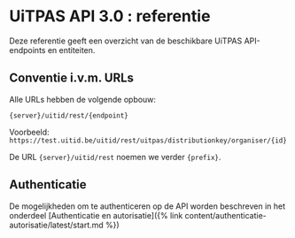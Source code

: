 ---
---

# UiTPAS API 3.0 : referentie
Deze referentie geeft een overzicht van de beschikbare UiTPAS API-endpoints en entiteiten.

## Conventie i.v.m. URLs
Alle URLs hebben de volgende opbouw:
```
{server}/uitid/rest/{endpoint}
```

Voorbeeld: ```https://test.uitid.be/uitid/rest/uitpas/distributionkey/organiser/{id}```

De URL ```{server}/uitid/rest``` noemen we verder ```{prefix}```.

## Authenticatie
De mogelijkheden om te authenticeren op de API worden beschreven in het onderdeel [Authenticatie en autorisatie]({% link content/authenticatie-autorisatie/latest/start.md %})
